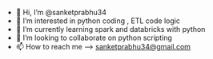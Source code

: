 - 👋 Hi, I’m @sanketprabhu34
- 👀 I’m interested in python coding , ETL code logic 
- 🌱 I’m currently learning spark and databricks with python
- 💞️ I’m looking to collaborate on python scripting 
- 📫 How to reach me --> sanketprabhu34@gmail.com

<!---
sanketprabhu34/sanketprabhu34 is a ✨ special ✨ repository because its `README.md` (this file) appears on your GitHub profile.
You can click the Preview link to take a look at your changes.
--->
